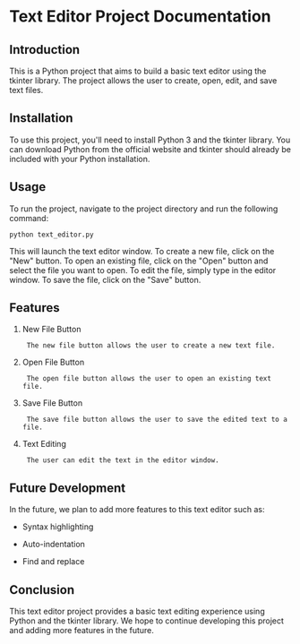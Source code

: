 # Text Editor Project Documentation
## Introduction
This is a Python project that aims to build a basic text editor using the tkinter library. The project allows the user to create, open, edit, and save text files.

## Installation
To use this project, you'll need to install Python 3 and the tkinter library. You can download Python from the official website and tkinter should already be included with your Python installation.

## Usage
To run the project, navigate to the project directory and run the following command:

```
python text_editor.py
``` 
This will launch the text editor window. To create a new file, click on the "New" button. To open an existing file, click on the "Open" button and select the file you want to open. To edit the file, simply type in the editor window. To save the file, click on the "Save" button.


## Features
1. New File Button

        The new file button allows the user to create a new text file.

2. Open File Button

        The open file button allows the user to open an existing text file.

3. Save File Button

        The save file button allows the user to save the edited text to a file.

4. Text Editing

        The user can edit the text in the editor window.

## Future Development
In the future, we plan to add more features to this text editor such as:

+ Syntax highlighting

+ Auto-indentation

+ Find and replace

## Conclusion
This text editor project provides a basic text editing experience using Python and the tkinter library. We hope to continue developing this project and adding more features in the future.